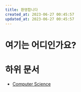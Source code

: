 ```yaml
---
title: 환영합니다
created_at: 2023-06-27 00:45:57
updated_at: 2023-06-27 00:45:57
---
```

# 여기는 어디인가요?

# 하위 문서

* [Computer Science](/ko/cs)